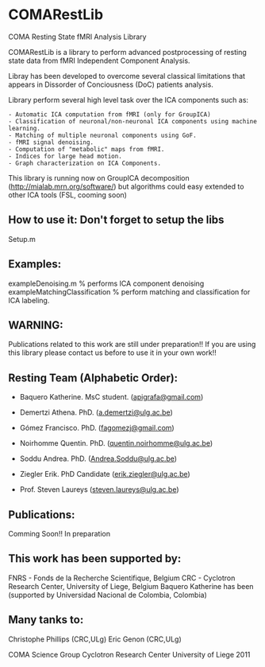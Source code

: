 COMARestLib
===========

COMA Resting State fMRI Analysis Library

COMARestLib is a library to perform advanced postprocessing of resting state data from fMRI Independent Component Analysis.

Libray has been developed to overcome several classical limitations that appears in Dissorder of Conciousness (DoC) patients analysis.


Library perform several high level task over the ICA components such as:

	- Automatic ICA computation from fMRI (only for GroupICA)
	- Classification of neuronal/non-neuronal ICA components using machine learning.
	- Matching of multiple neuronal components using GoF.
	- fMRI signal denoising.
	- Computation of "metabolic" maps from fMRI.
	- Indices for large head motion.
	- Graph characterization on ICA Components.

This library is running now on GroupICA decomposition (http://mialab.mrn.org/software/) but algorithms could easy extended to other ICA
tools (FSL, cooming soon)


How to use it: Don't forget to setup the libs
--------------
Setup.m 


Examples:
--------

exampleDenoising.m % performs ICA component denoising
exampleMatchingClassification % perform matching and classification for ICA labeling.

WARNING:
--------

Publications related to this work are still under preparation!!
If you are using this library please contact us before to use it in your own work!!


Resting Team (Alphabetic Order):
--------------------------------

- Baquero Katherine. MsC student. (apigrafa@gmail.com)
- Demertzi Athena. PhD. (a.demertzi@ulg.ac.be)
- Gómez Francisco. PhD. (fagomezj@gmail.com)
- Noirhomme Quentin. PhD. (quentin.noirhomme@ulg.ac.be)
- Soddu Andrea. PhD. (Andrea.Soddu@ulg.ac.be)
- Ziegler Erik. PhD Candidate (erik.ziegler@ulg.ac.be)

- Prof. Steven Laureys (steven.laureys@ulg.ac.be)


Publications:
-------------

Comming Soon!!
In preparation



This work has been supported by:
--------------------------------

FNRS - Fonds de la Recherche Scientifique, Belgium
CRC - Cyclotron Research Center, University of Liege, Belgium
Baquero Katherine has been (supported by Universidad Nacional de Colombia, Colombia)


Many tanks to:
--------------

Christophe Phillips (CRC,ULg)
Eric Genon (CRC,ULg)


COMA Science Group
Cyclotron Research Center
University of Liege
2011
